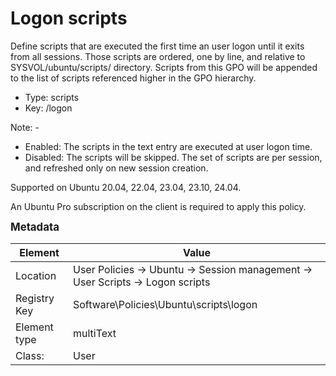 # Logon scripts

Define scripts that are executed the first time an user logon until it exits from all sessions.
Those scripts are ordered, one by line, and relative to SYSVOL/ubuntu/scripts/ directory.
Scripts from this GPO will be appended to the list of scripts referenced higher in the GPO hierarchy.


- Type: scripts
- Key: /logon

Note: -
 * Enabled: The scripts in the text entry are executed at user logon time.
 * Disabled: The scripts will be skipped.
 The set of scripts are per session, and refreshed only on new session creation.


Supported on Ubuntu 20.04, 22.04, 23.04, 23.10, 24.04.

An Ubuntu Pro subscription on the client is required to apply this policy.



<span style="font-size: larger;">**Metadata**</span>

| Element      | Value            |
| ---          | ---              |
| Location     | User Policies -> Ubuntu -> Session management -> User Scripts -> Logon scripts    |
| Registry Key | Software\Policies\Ubuntu\scripts\logon         |
| Element type | multiText |
| Class:       | User       |
